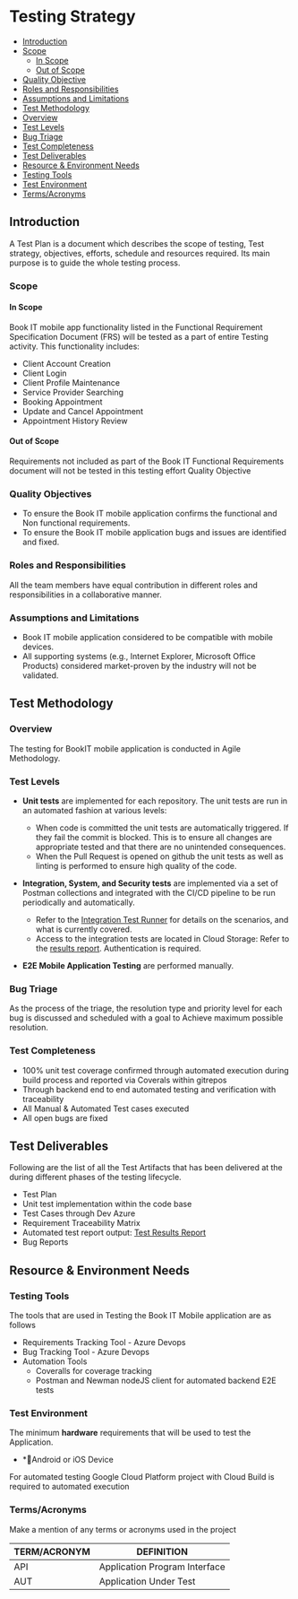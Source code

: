 # Testing Strategy

 - [Introduction](#Introduction)
 - [Scope](#Scope)
    - [In Scope](#In-Scope)
    - [Out of Scope](#Out-of-Scope)
 - [Quality Objective](#Quality-Objectives)
 - [Roles and Responsibilities](#Roles-and-Responsibilities)
 - [Assumptions and Limitations](#Assumptions-and-Limitations)
 - [Test Methodology](#Test-Methodology)
 - [Overview](#Overview)
 - [Test Levels](#Test-Levels)
 - [Bug Triage](#Bug-Triage)
 - [Test Completeness](#Test-Completeness)
 - [Test Deliverables](#Test-Deliverables)
 - [Resource & Environment Needs](#Resource-&-Environment-Needs)
 - [Testing Tools](#Testing-Tools)
 - [Test Environment](#Test-Environment)
 - [Terms/Acronyms](#Terms/Acronyms)

## Introduction

A Test Plan is a document which describes the scope of testing, Test strategy, objectives, efforts, schedule and resources required. Its main purpose is to guide the whole testing process.

### Scope

#### In Scope

Book IT mobile app functionality listed in the Functional Requirement Specification Document (FRS) will be tested as a part of entire Testing activity. This functionality includes:

- Client Account Creation
- Client Login
- Client Profile Maintenance
- Service Provider Searching
- Booking Appointment
- Update and Cancel Appointment
- Appointment History Review

#### Out of Scope

Requirements not included as part of the Book IT Functional Requirements document will not be tested in this testing effort Quality Objective

### Quality Objectives

- To ensure the Book IT mobile application confirms the functional and Non functional requirements.
- To ensure the Book IT mobile application bugs and issues are identified and fixed.

### Roles and Responsibilities

All the team members have equal contribution in different roles and responsibilities in a collaborative manner.

### Assumptions and Limitations

- Book IT mobile application considered to be compatible with mobile devices.
- All supporting systems (e.g., Internet Explorer, Microsoft Office Products) considered market-proven by the industry will not be validated.

## Test Methodology

### Overview

The testing for BookIT mobile application is conducted in Agile Methodology.

### Test Levels

- **Unit tests** are implemented for each repository. The unit tests are run in an automated fashion at various levels:

  - When code is committed the unit tests are automatically triggered. If they fail the commit is blocked. This is to ensure all changes are appropriate tested and that there are no unintended consequences.
  - When the Pull Request is opened on github the unit tests as well as linting is performed to ensure high quality of the code.

- **Integration, System, and Security tests** are implemented via a set of Postman collections and integrated with the CI/CD pipeline to be run periodically and automatically.
  - Refer to the [Integration Test Runner](https://github.com/bookit-app/integration-test-runner) for details on the scenarios, and what is currently covered.
  - Access to the integration tests are located in Cloud Storage: Refer to the [results report](https://storage.cloud.google.com/bookit-integration-test-runner-output/report.html). Authentication is required.

- **E2E Mobile Application Testing** are performed manually.

### Bug Triage

As the process of the triage, the resolution type and priority level for each bug is discussed and scheduled with a goal to Achieve maximum possible resolution.

### Test Completeness

- 100% unit test coverage confirmed through automated execution during build process and reported via Coverals within gitrepos
- Through backend end to end automated testing and verification with traceability
- All Manual & Automated Test cases executed
- All open bugs are fixed

## Test Deliverables

Following are the list of all the Test Artifacts that has been delivered at the during different phases of the testing lifecycle.

- Test Plan
- Unit test implementation within the code base
- Test Cases through Dev Azure
- Requirement Traceability Matrix
- Automated test report output: [Test Results Report](https://storage.cloud.google.com/bookit-integration-test-runner-output/report.html)
- Bug Reports

## Resource & Environment Needs

### Testing Tools

The tools that are used in Testing the Book IT Mobile application are as follows

- Requirements Tracking Tool - Azure Devops
- Bug Tracking Tool - Azure Devops
- Automation Tools 
    - Coveralls for coverage tracking
    - Postman and Newman nodeJS client for automated backend E2E tests

### Test Environment

The minimum **hardware** requirements that will be used to test the Application.

- \*Android or iOS Device

For automated testing Google Cloud Platform project with Cloud Build is required to automated execution

### Terms/Acronyms

Make a mention of any terms or acronyms used in the project

| TERM/ACRONYM | DEFINITION |
| --- | --- |
| API | Application Program Interface |
| AUT | Application Under Test |
